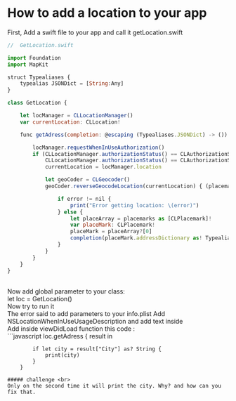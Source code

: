 # How to add a location to your app
First, Add a swift file to your app and call it getLocation.swift <br>
```javascript
//  GetLocation.swift

import Foundation
import MapKit

struct Typealiases {
    typealias JSONDict = [String:Any]
}

class GetLocation {

    let locManager = CLLocationManager()
    var currentLocation: CLLocation!

    func getAdress(completion: @escaping (Typealiases.JSONDict) -> ()) {

        locManager.requestWhenInUseAuthorization()
        if (CLLocationManager.authorizationStatus() == CLAuthorizationStatus.authorizedWhenInUse ||
            CLLocationManager.authorizationStatus() == CLAuthorizationStatus.authorizedAlways){
            currentLocation = locManager.location

            let geoCoder = CLGeocoder()
            geoCoder.reverseGeocodeLocation(currentLocation) { (placemarks, error) -> Void in

                if error != nil {
                    print("Error getting location: \(error)")
                } else {
                    let placeArray = placemarks as [CLPlacemark]!
                    var placeMark: CLPlacemark!
                    placeMark = placeArray?[0]
                    completion(placeMark.addressDictionary as! Typealiases.JSONDict)
                }
            }
        }
    }
}
```
<br>
Now add global parameter to your class: <br>
let loc = GetLocation()
<br>
Now try to run it <br>
The error said to add parameters to your info.plist
Add NSLocationWhenInUseUsageDescription and add text inside <br>
Add inside viewDidLoad function this code :<br>
```javascript
loc.getAdress { result in
            
            if let city = result["City"] as? String {
                print(city)
            }
        }
 ```
 ##### challenge <br>
 Only on the second time it will print the city. Why? and how can you fix that.


